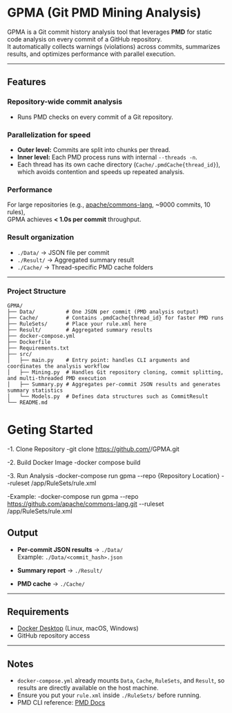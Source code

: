 # GPMA (Git PMD Mining Analysis)

GPMA is a Git commit history analysis tool that leverages **PMD** for static code analysis on every commit of a GitHub repository.  
It automatically collects warnings (violations) across commits, summarizes results, and optimizes performance with parallel execution.

---

## Features

### Repository-wide commit analysis
- Runs PMD checks on every commit of a Git repository.

### Parallelization for speed
- **Outer level:** Commits are split into chunks per thread.  
- **Inner level:** Each PMD process runs with internal `--threads -n`.  
- Each thread has its own cache directory (`Cache/.pmdCache{thread_id}`), which avoids contention and speeds up repeated analysis.

### Performance
For large repositories (e.g., [apache/commons-lang](https://github.com/apache/commons-lang), ~9000 commits, 10 rules),  
GPMA achieves **< 1.0s per commit** throughput.

### Result organization
- `./Data/` → JSON file per commit  
- `./Result/` → Aggregated summary result  
- `./Cache/` → Thread-specific PMD cache folders

---
### Project Structure

```text
GPMA/
├── Data/          # One JSON per commit (PMD analysis output)
├── Cache/         # Contains .pmdCache{thread_id} for faster PMD runs
├── RuleSets/      # Place your rule.xml here
├── Result/        # Aggregated summary results
├── docker-compose.yml
├── Dockerfile
├── Requirements.txt
├── src/
│   ├── main.py    # Entry point: handles CLI arguments and coordinates the analysis workflow
│   ├── Mining.py  # Handles Git repository cloning, commit splitting, and multi-threaded PMD execution
│   ├── Summary.py # Aggregates per-commit JSON results and generates summary statistics
│   └── Models.py  # Defines data structures such as CommitResult
└── README.md
```


# Geting Started

-1. Clone Repository
-git clone https://github.com/<your-account>/GPMA.git 

-2. Build Docker Image
-docker compose build

-3. Run Analysis
-docker-compose run gpma --repo {Repository Location} --ruleset /app/RuleSets/rule.xml

-Example:
-docker-compose run gpma --repo https://github.com/apache/commons-lang.git --ruleset /app/RuleSets/rule.xml

## Output

- **Per-commit JSON results** → `./Data/`  
  Example: `./Data/<commit_hash>.json`

- **Summary report** → `./Result/`

- **PMD cache** → `./Cache/`

---

## Requirements

- [Docker Desktop](https://www.docker.com/products/docker-desktop) (Linux, macOS, Windows)  
- GitHub repository access

---

## Notes

- `docker-compose.yml` already mounts `Data`, `Cache`, `RuleSets`, and `Result`, so results are directly available on the host machine.  
- Ensure you put your `rule.xml` inside `./RuleSets/` before running.  
- PMD CLI reference: [PMD Docs](https://docs.pmd-code.org/pmd-doc-7.16.0/pmd_userdocs_cli_reference.html)




